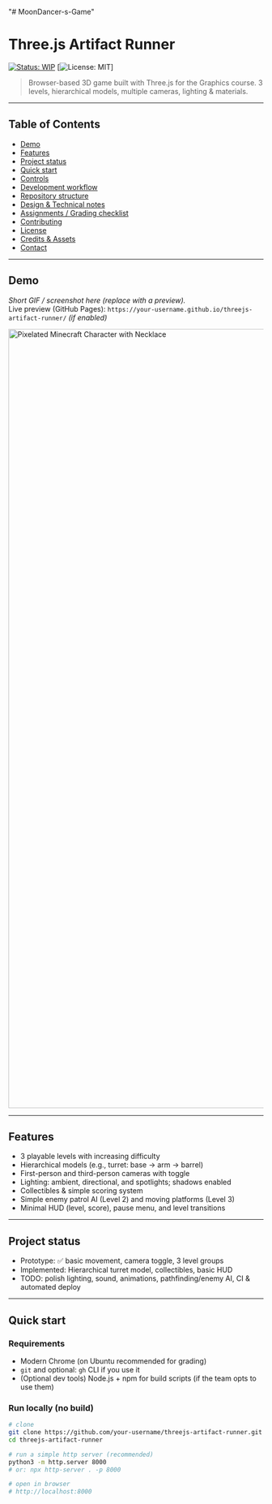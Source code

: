 "# MoonDancer-s-Game" 

# Three.js Artifact Runner
[![Status: WIP](https://img.shields.io/badge/status-WIP-yellow)](https://github.com/your-username/threejs-artifact-runner)
[![License: MIT](https://img.shields.io/badge/license-MIT-blue.svg)]

> Browser-based 3D game built with Three.js for the Graphics course. 3 levels, hierarchical models, multiple cameras, lighting & materials.

---

## Table of Contents
- [Demo](#demo)
- [Features](#features)
- [Project status](#project-status)
- [Quick start](#quick-start)
- [Controls](#controls)
- [Development workflow](#development-workflow)
- [Repository structure](#repository-structure)
- [Design & Technical notes](#design--technical-notes)
- [Assignments / Grading checklist](#assignments--grading-checklist)
- [Contributing](#contributing)
- [License](#license)
- [Credits & Assets](#credits--assets)
- [Contact](#contact)

---

## Demo
*Short GIF / screenshot here (replace with a preview).*  
Live preview (GitHub Pages): `https://your-username.github.io/threejs-artifact-runner/` *(if enabled)*

<img width="1024" height="1536" alt="Pixelated Minecraft Character with Necklace" src="https://github.com/user-attachments/assets/4c3af7f8-2b92-4b5a-92c8-1919f6414ec5" />

---

## Features
- 3 playable levels with increasing difficulty
- Hierarchical models (e.g., turret: base → arm → barrel)
- First-person and third-person cameras with toggle
- Lighting: ambient, directional, and spotlights; shadows enabled
- Collectibles & simple scoring system
- Simple enemy patrol AI (Level 2) and moving platforms (Level 3)
- Minimal HUD (level, score), pause menu, and level transitions

---

## Project status
- Prototype: ✅ basic movement, camera toggle, 3 level groups
- Implemented: Hierarchical turret model, collectibles, basic HUD
- TODO: polish lighting, sound, animations, pathfinding/enemy AI, CI & automated deploy

---

## Quick start

### Requirements
- Modern Chrome (on Ubuntu recommended for grading)
- `git` and optional: `gh` CLI if you use it
- (Optional dev tools) Node.js + npm for build scripts (if the team opts to use them)

### Run locally (no build)
```bash
# clone
git clone https://github.com/your-username/threejs-artifact-runner.git
cd threejs-artifact-runner

# run a simple http server (recommended)
python3 -m http.server 8000
# or: npx http-server . -p 8000

# open in browser
# http://localhost:8000
